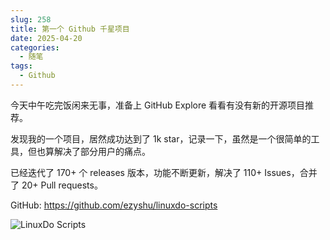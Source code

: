 ```yaml
---
slug: 258
title: 第一个 Github 千星项目
date: 2025-04-20
categories: 
  - 随笔
tags: 
  - Github
---
```


今天中午吃完饭闲来无事，准备上 GitHub Explore 看看有没有新的开源项目推荐。

发现我的一个项目，居然成功达到了 1k star，记录一下，虽然是一个很简单的工具，但也算解决了部分用户的痛点。

已经迭代了 170+ 个 releases 版本，功能不断更新，解决了 110+ Issues，合并了 20+ Pull requests。

GitHub: https://github.com/ezyshu/linuxdo-scripts

![LinuxDo Scripts](https://imgurl.zishu.me/2025/04/1745136346471.webp)
